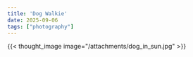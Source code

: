 ```yaml
---
title: 'Dog Walkie'
date: 2025-09-06
tags: ["photography"]
---
```


{{< thought_image image="/attachments/dog_in_sun.jpg" >}}
